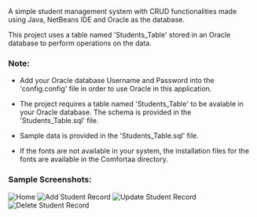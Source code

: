 A simple student management system with CRUD functionalities made using Java, NetBeans IDE and Oracle as the database.

This project uses a table named 'Students_Table' stored in an Oracle database to perform operations on the data. 

### **Note:** 
* Add your Oracle database Username and Password into the 'config.config' file in order to use Oracle in this application.

* The project requires a table named 'Students_Table' to be avalable in your Oracle database. The schema is provided in the 'Students_Table.sql' file.

* Sample data is provided in the 'Students_Table.sql' file.

* If the fonts are not available in your system, the installation files for the fonts are available in the Comfortaa directory.

### **Sample Screenshots:**

![Home](https://github.com/samirashoi/student-management-system/blob/master/screenshots/dbmsproj-1.PNG)
![Add Student Record](https://github.com/samirashoi/student-management-system/blob/master/screenshots/dbmsproj-2.PNG)
![Update Student Record](https://github.com/samirashoi/student-management-system/blob/master/screenshots/dbmsproj-3.PNG)
![Delete Student Record](https://github.com/samirashoi/student-management-system/blob/master/screenshots/dbmsproj-4.PNG)





